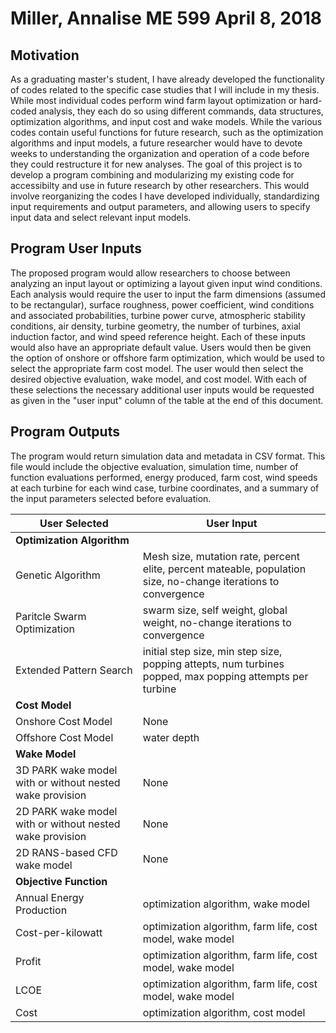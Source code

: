 # Miller, Annalise              ME 599             April 8, 2018

## Motivation
As a graduating master's student, I have already developed the functionality of codes related to the specific case studies that I will include in my thesis. While most individual codes perform wind farm layout optimization or hard-coded analysis, they each do so using different commands, data structures, optimization algorithms, and input cost and wake models. While the various codes contain useful functions for future research, such as the optimization algorithms and input models, a future researcher would have to devote weeks to understanding the organization and operation of a code before they could restructure it for new analyses. The goal of this project is to develop a program combining and modularizing my existing code for accessibilty and use in future research by other researchers. This would involve reorganizing the codes I have developed individually, standardizing input requirements and output parameters, and allowing users to specify input data and select relevant input models.

## Program User Inputs
The proposed program would allow researchers to choose between analyzing an input layout or optimizing a layout given input wind conditions. Each analysis would require the user to input the farm dimensions (assumed to be rectangular), surface roughness, power coefficient, wind conditions and associated probabilities, turbine power curve, atmospheric stability conditions, air density, turbine geometry, the number of turbines, axial induction factor, and wind speed reference height. Each of these inputs would also have an appropriate default value. Users would then be given the option of onshore or offshore farm optimization, which would be used to select the appropriate farm cost model. The user would then select the desired objective evaluation, wake model, and cost model. With each of these selections the necessary additional user inputs would be requested as given in the "user input" column of the table at the end of this document. 

## Program Outputs
The program would return simulation data and metadata in CSV format. This file would include the objective evaluation, simulation time, number of function evaluations performed, energy produced, farm cost, wind speeds at each turbine for each wind case, turbine coordinates, and a summary of the input parameters selected before evaluation. 

| **User Selected** | **User Input** |
| ----------------- | -------------- |
| **Optimization Algorithm** |  |
|    Genetic Algorithm | Mesh size, mutation rate, percent elite, percent mateable, population size, no-change iterations to convergence |
|    Paritcle Swarm Optimization | swarm size, self weight, global weight, no-change iterations to convergence |
|    Extended Pattern Search | initial step size, min step size, popping attepts, num turbines popped, max popping attempts per turbine |
| **Cost Model** |   |
|    Onshore Cost Model | None |
|    Offshore Cost Model | water depth |
| **Wake Model** |   |
|    3D PARK wake model with or without nested wake provision | None |
|    2D PARK wake model with or without nested wake provision | None |
|    2D RANS-based CFD wake model | None |
| **Objective Function** |   |
|    Annual Energy Production | optimization algorithm, wake model |
|    Cost-per-kilowatt | optimization algorithm, farm life, cost model, wake model |
|    Profit | optimization algorithm, farm life, cost model, wake model |
|    LCOE  | optimization algorithm, farm life, cost model, wake model |
|    Cost  | optimization algorithm, cost model |
